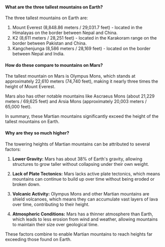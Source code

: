 #### What are the three tallest mountains on Earth?

The three tallest mountains on Earth are:

1. Mount Everest (8,848.86 meters / 29,031.7 feet) - located in the Himalayas on the border between Nepal and China.
2. K2 (8,611 meters / 28,251 feet) - located in the Karakoram range on the border between Pakistan and China.
3. Kangchenjunga (8,586 meters / 28,169 feet) - located on the border between Nepal and India.

#### How do these compare to mountains on Mars?

The tallest mountain on Mars is Olympus Mons, which stands at approximately 22,610 meters (74,740 feet), making it nearly three times the height of Mount Everest. 

Mars also has other notable mountains like Ascraeus Mons (about 21,229 meters / 69,625 feet) and Arsia Mons (approximately 20,003 meters / 65,000 feet). 

In summary, these Martian mountains significantly exceed the height of the tallest mountains on Earth.

#### Why are they so much higher?

The towering heights of Martian mountains can be attributed to several factors:

1. **Lower Gravity:** Mars has about 38% of Earth's gravity, allowing structures to grow taller without collapsing under their own weight.

2. **Lack of Plate Tectonics:** Mars lacks active plate tectonics, which means mountains can continue to build up over time without being eroded or broken down.

3. **Volcanic Activity:** Olympus Mons and other Martian mountains are shield volcanoes, which means they can accumulate vast layers of lava over time, contributing to their height.

4. **Atmospheric Conditions:** Mars has a thinner atmosphere than Earth, which leads to less erosion from wind and weather, allowing mountains to maintain their size over geological time.

These factors combine to enable Martian mountains to reach heights far exceeding those found on Earth.

#### 

<!-- Local Variables: -->
<!-- gptel-model: gpt-4o-mini -->
<!-- gptel--backend-name: "ChatGPT" -->
<!-- gptel--bounds: ((54 . 418) (469 . 891) (928 . 1785)) -->
<!-- End: -->
